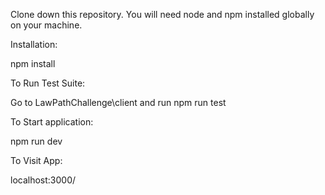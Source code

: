 Clone down this repository. You will need node and npm installed globally on your machine.

Installation:

npm install

To Run Test Suite:

Go to LawPathChallenge\client and run npm run test

To Start application:

npm run dev

To Visit App:

localhost:3000/

